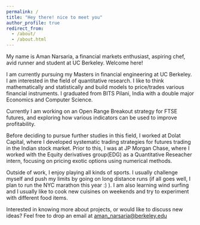```yaml
---
permalink: /
title: "Hey there! nice to meet you"
author_profile: true
redirect_from: 
  - /about/
  - /about.html
---
```


My name is Aman Narsaria, a financial markets enthusiast, aspiring chef, avid runner and student at UC Berkeley. Welcome here!

I am currently pursuing my Masters in financial engineering at UC Berkeley. I am interested in the field of quantitative research. I like to think mathematically and statistically and build models to price/trades various financial instruments. I graduated from BITS Pilani, India with a double major Economics and Computer Science.
<!-- I like to build simple and intuitive models that can make sense of complex data.  -->

Currently I am working on an Open Range Breakout strategy for FTSE futures, and exploring how various indicators can be used to improve profitability. 

Before deciding to pursue further studies in this field, I worked at Dolat Capital, where I developed systematic trading strategies for futures trading in the Indian stock market. Prior to this, I was at JP Morgan Chase, where I worked with the Equity derivatives group(EDG) as a Quantitative Reseacher intern, focusing on pricing exotic options using numerical methods. 

Outside of work, I enjoy playing all kinds of sports. I usually challenge myself and push my limits by going on long distance runs (if all goes well, I plan to run the NYC marathon this year :) ). I am also learning wind surfing and I usually like to cook new cuisines on weekends and try to experiment with different food items. 

Interested in knowing more about projects, or would like to discuss new ideas? Feel free to drop an email at aman_narsaria@berkeley.edu 
